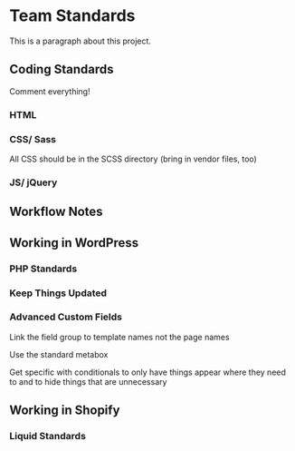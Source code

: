 # Team Standards

This is a paragraph about this project.

## Coding Standards

Comment everything!

### HTML

### CSS/ Sass

All CSS should be in the SCSS directory (bring in vendor files, too)

### JS/ jQuery

## Workflow Notes

## Working in WordPress

### PHP Standards

### Keep Things Updated

### Advanced Custom Fields

Link the field group to template names not the page names

Use the standard metabox

Get specific with conditionals to only have things appear where they need to and to hide things that are unnecessary

## Working in Shopify

### Liquid Standards